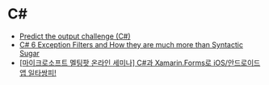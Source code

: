 C#
==
* [Predict the output challenge (C#)](http://volatileread.com/Wiki?id=1073)
* [C# 6 Exception Filters and How they are much more than Syntactic Sugar](http://www.volatileread.com/Wiki?id=1087)
* [[마이크로소프트 멜팅팟 온라인 세미나] C#과 Xamarin.Forms로 iOS/안드로이드앱 일타쌍피!](http://www.microsoftvirtualacademy.com/training-courses/meltingpot-xamarin?m=15338&ct=41362)
